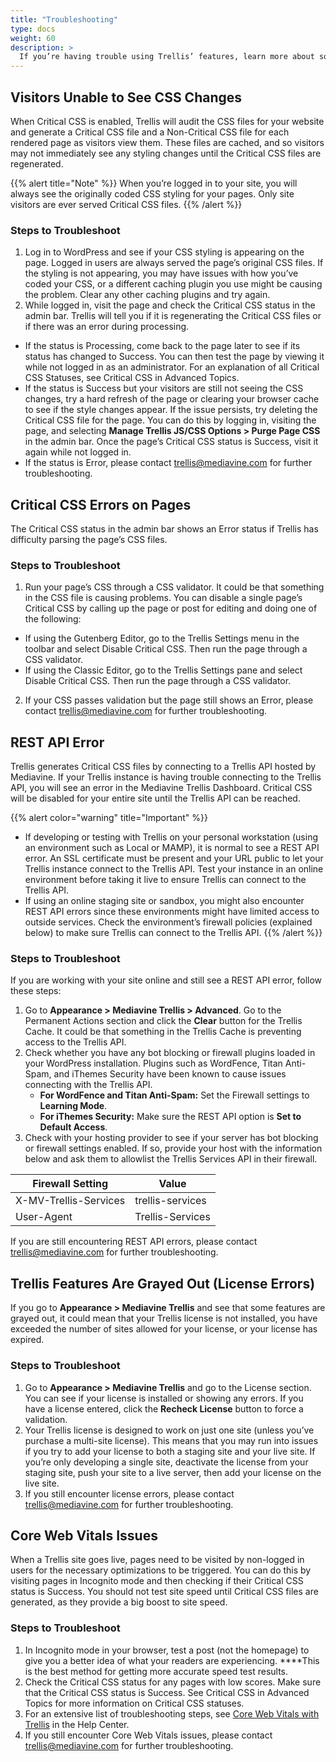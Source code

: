 ```yaml
---
title: "Troubleshooting"
type: docs
weight: 60
description: >
  If you’re having trouble using Trellis’ features, learn more about some common situations and how to troubleshoot them. 
---
```

## Visitors Unable to See CSS Changes

When Critical CSS is enabled, Trellis will audit the CSS files for your website and generate a Critical CSS file and a Non-Critical CSS file for each rendered page as visitors view them. These files are cached, and so visitors may not immediately see any styling changes until the Critical CSS files are regenerated.

{{% alert title="Note" %}}
When you’re logged in to your site, you will always see the originally coded CSS styling for your pages. Only site visitors are ever served Critical CSS files.
{{% /alert %}}

### Steps to Troubleshoot

1. Log in to WordPress and see if your CSS styling is appearing on the page. Logged in users are always served the page’s original CSS files. If the styling is not appearing, you may have issues with how you’ve coded your CSS, or a different caching plugin you use might be causing the problem. Clear any other caching plugins and try again.
2. While logged in, visit the page and check the Critical CSS status in the admin bar. Trellis will tell you if it is regenerating the Critical CSS files or if there was an error during processing.

- If the status is Processing, come back to the page later to see if its status has changed to Success. You can then test the page by viewing it while not logged in as an administrator. For an explanation of all Critical CSS Statuses, see Critical CSS in Advanced Topics.
- If the status is Success but your visitors are still not seeing the CSS changes, try a hard refresh of the page or clearing your browser cache to see if the style changes appear. If the issue persists, try deleting the Critical CSS file for the page. You can do this by logging in, visiting the page, and selecting **Manage Trellis JS/CSS Options > Purge Page CSS** in the admin bar. Once the page’s Critical CSS status is Success, visit it again while not logged in.
- If the status is Error, please contact trellis@mediavine.com for further troubleshooting.

## Critical CSS Errors on Pages

The Critical CSS status in the admin bar shows an Error status if Trellis has difficulty parsing the page’s CSS files.

### Steps to Troubleshoot

1. Run your page’s CSS through a CSS validator. It could be that something in the CSS file is causing problems. You can disable a single page’s Critical CSS by calling up the page or post for editing and doing one of the following:

- If using the Gutenberg Editor, go to the Trellis Settings menu in the toolbar and select Disable Critical CSS. Then run the page through a CSS validator.
- If using the Classic Editor, go to the Trellis Settings pane and select Disable Critical CSS. Then run the page through a CSS validator.

2. If your CSS passes validation but the page still shows an Error, please contact trellis@mediavine.com for further troubleshooting.

## REST API Error

Trellis generates Critical CSS files by connecting to a Trellis API hosted by Mediavine. If your Trellis instance is having trouble connecting to the Trellis API, you will see an error in the Mediavine Trellis Dashboard. Critical CSS will be disabled for your entire site until the Trellis API can be reached.

{{% alert color="warning" title="Important" %}}
- If developing or testing with Trellis on your personal workstation (using an environment such as Local or MAMP), it is normal to see a REST API error. An SSL certificate must be present and your URL public to let your Trellis instance connect to the Trellis API. Test your instance in an online environment before taking it live to ensure Trellis can connect to the Trellis API.
- If using an online staging site or sandbox, you might also encounter REST API errors since these environments might have limited access to outside services. Check the environment’s firewall policies (explained below)  to make sure Trellis can connect to the Trellis API.
{{% /alert %}}

### Steps to Troubleshoot

If you are working with your site online and still see a REST API error, follow these steps:

1. Go to **Appearance > Mediavine Trellis > Advanced**. Go to the Permanent Actions section and click the **Clear** button for the Trellis Cache. It could be that something in the Trellis Cache is preventing access to the Trellis API.
2. Check whether you have any bot blocking or firewall plugins loaded in your WordPress installation. Plugins such as WordFence, Titan Anti-Spam, and iThemes Security have been known to cause issues connecting with the Trellis API.
    - **For WordFence and Titan Anti-Spam:** Set the Firewall settings to **Learning Mode**.
    - **For iThemes Security:** Make sure the REST API option is **Set to Default Access**.
3. Check with your hosting provider to see if your server has bot blocking or firewall settings enabled. If so, provide your host with the information below and ask them to allowlist the Trellis Services API in their firewall.

| Firewall Setting | Value |
| --- | --- |
| X-MV-Trellis-Services | trellis-services |
| User-Agent | Trellis-Services |

If you are still encountering REST API errors, please contact trellis@mediavine.com for further troubleshooting. 

## Trellis Features Are Grayed Out (License Errors)

If you go to **Appearance > Mediavine Trellis** and see that some features are grayed out, it could mean that your Trellis license is not installed, you have exceeded the number of sites allowed for your license, or your license has expired.

### Steps to Troubleshoot

1. Go to **Appearance > Mediavine Trellis** and go to the License section. You can see if your license is installed or showing any errors. If you have a license entered, click the **Recheck License** button to force a validation.
2. Your Trellis license is designed to work on just one site (unless you’ve purchase a multi-site license). This means that you may run into issues if you try to add your license to both a staging site and your live site. If you’re only developing a single site, deactivate the license from your staging site, push your site to a live server, then add your license on the live site.
3. If you still encounter license errors, please contact trellis@mediavine.com for further troubleshooting.

## Core Web Vitals Issues

When a Trellis site goes live, pages need to be visited by non-logged in users for the necessary optimizations to be triggered. You can do this by visiting pages in Incognito mode and then checking if their Critical CSS status is Success. You should not test site speed until Critical CSS files are generated, as they provide a big boost to site speed. 

### Steps to Troubleshoot

1. In Incognito mode in your browser, test a post (not the homepage) to give you a better idea of what your readers are experiencing. ****This is the best method for getting more accurate speed test results.
2. Check the Critical CSS status for any pages with low scores. Make sure that the Critical CSS status is Success. See Critical CSS in Advanced Topics for more information on Critical CSS statuses.
3. For an extensive list of troubleshooting steps, see [Core Web Vitals with Trellis](https://product-help.mediavine.com/en/articles/5392546-core-web-vitals-with-trellis) in the Help Center.
4. If you still encounter Core Web Vitals issues, please contact trellis@mediavine.com for further troubleshooting.